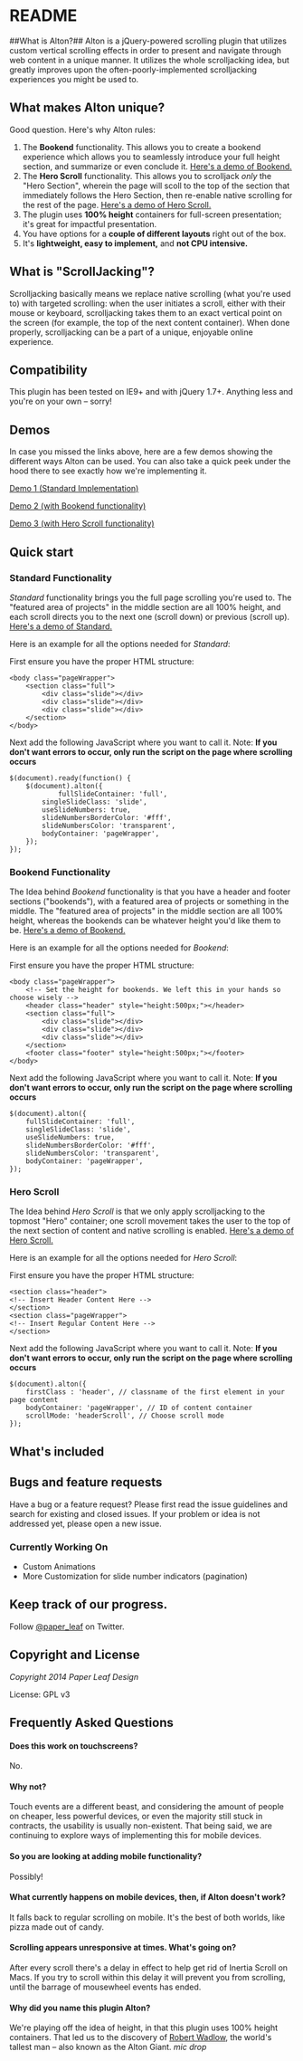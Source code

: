 # README #

##What is Alton?##
Alton is a jQuery-powered scrolling plugin that utilizes custom vertical scrolling effects in order to present and navigate through web content in a unique manner. It utilizes the whole scrolljacking idea, but greatly improves upon the often-poorly-implemented scrolljacking experiences you might be used to.

## What makes Alton unique? ##
Good question. Here's why Alton rules:

1. The **Bookend** functionality. This allows you to create a bookend experience which allows you to seamlessly introduce your full height section, and summarize or even conclude it. [Here's a demo of Bookend.](#)
2. The **Hero Scroll** functionality. This allows you to scrolljack *only* the "Hero Section", wherein the page will scoll to the top of the section that immediately follows the Hero Section, then re-enable native scrolling for the rest of the page. [Here's a demo of Hero Scroll.](#)
3. The plugin uses **100% height** containers for full-screen presentation; it's great for impactful presentation.
4. You have options for a **couple of different layouts** right out of the box.
5. It's **lightweight, easy to implement,** and **not CPU intensive.**

## What is "ScrollJacking"? ##
Scrolljacking basically means we replace native scrolling (what you're used to) with targeted scrolling: when the user initiates a scroll, either with their mouse or keyboard, scrolljacking takes them to an exact vertical point on the screen (for example, the top of the next content container). When done properly, scrolljacking can be a part of a unique, enjoyable online experience.

## Compatibility ##
This plugin has been tested on IE9+ and with jQuery 1.7+. Anything less and you're on your own – sorry!

## Demos ##
In case you missed the links above, here are a few demos showing the different ways Alton can be used. You can also take a quick peek under the hood there to see exactly how we're implementing it.

[Demo 1 (Standard Implementation)](#)

[Demo 2 (with Bookend functionality)](#)

[Demo 3 (with Hero Scroll functionality)](#)

## Quick start ##
### Standard Functionality ###
*Standard* functionality brings you the full page scrolling you're used to. The "featured area of projects" in the middle section are all 100% height, and each scroll directs you to the next one (scroll down) or previous (scroll up). [Here's a demo of Standard.](#)

Here is an example for all the options needed for *Standard*:

First ensure you have the proper HTML structure:
```
<body class="pageWrapper">
	<section class="full">
		<div class="slide"></div>
		<div class="slide"></div>
		<div class="slide"></div>
	</section>
</body>
```

Next add the following JavaScript where you want to call it. Note: **If you don't want errors to occur, only run the script on the page where scrolling occurs**

```
$(document).ready(function() {
	$(document).alton({
	      	fullSlideContainer: 'full',
		singleSlideClass: 'slide',
		useSlideNumbers: true,
		slideNumbersBorderColor: '#fff',
		slideNumbersColor: 'transparent',
		bodyContainer: 'pageWrapper',
	});
});
```

### Bookend Functionality ###
The Idea behind *Bookend* functionality is that you have a header and footer sections ("bookends"), with a featured area of projects or something in the middle. The "featured area of projects" in the middle section are all 100% height, whereas the bookends can be whatever height you'd like them to be. [Here's a demo of Bookend.](#)

Here is an example for all the options needed for *Bookend*:

First ensure you have the proper HTML structure:

```
<body class="pageWrapper">
	<!-- Set the height for bookends. We left this in your hands so choose wisely -->
	<header class="header" style="height:500px;"></header>
	<section class="full">
		<div class="slide"></div>
		<div class="slide"></div>
		<div class="slide"></div>
	</section>
	<footer class="footer" style="height:500px;"></footer>
</body>
```

Next add the following JavaScript where you want to call it. Note: **If you don't want errors to occur, only run the script on the page where scrolling occurs**

```
$(document).alton({
	fullSlideContainer: 'full',
	singleSlideClass: 'slide',
	useSlideNumbers: true,
	slideNumbersBorderColor: '#fff',
	slideNumbersColor: 'transparent',
	bodyContainer: 'pageWrapper',
});
```

### Hero Scroll ###
The Idea behind *Hero Scroll* is that we only apply scrolljacking to the topmost "Hero" container; one scroll movement takes the user to the top of the next section of content and native scrolling is enabled. [Here's a demo of Hero Scroll.](#)

Here is an example for all the options needed for *Hero Scroll*:

First ensure you have the proper HTML structure:

```
<section class="header">
<!-- Insert Header Content Here -->
</section>
<section class="pageWrapper">
<!-- Insert Regular Content Here -->
</section>
```

Next add the following JavaScript where you want to call it. Note: **If you don't want errors to occur, only run the script on the page where scrolling occurs**

```
$(document).alton({
    firstClass : 'header', // classname of the first element in your page content
    bodyContainer: 'pageWrapper', // ID of content container
    scrollMode: 'headerScroll', // Choose scroll mode
});
```

## What's included ##

## Bugs and feature requests ##

Have a bug or a feature request? Please first read the issue guidelines and search for existing and closed issues. If your problem or idea is not addressed yet, please open a new issue.

### Currently Working On ###
* Custom Animations
* More Customization for slide number indicators (pagination)

## Keep track of our progress. ##

Follow [@paper_leaf](https://twitter.com/paper_leaf) on Twitter.

## Copyright and License ##
*Copyright 2014 Paper Leaf Design*

License: GPL v3

## Frequently Asked Questions ##
#### Does this work on touchscreens? ####
No.
#### Why not? ####
Touch events are a different beast, and considering the amount of people on cheaper, less powerful devices, or even the majority still stuck in contracts, the usability is usually non-existent. That being said, we are continuing to explore ways of implementing this for mobile devices.
#### So you are looking at adding mobile functionality? ####
Possibly!
#### What currently happens on mobile devices, then, if Alton doesn't work? ####
It falls back to regular scrolling on mobile. It's the best of both worlds, like pizza made out of candy.
#### Scrolling appears unresponsive at times. What's going on? ####
After every scroll there's a delay in effect to help get rid of Inertia Scroll on Macs. If you try to scroll within this delay it will prevent you from scrolling, until the barrage of mousewheel events has ended.
#### Why did you name this plugin Alton? ####
We're playing off the idea of height, in that this plugin uses 100% height containers. That led us to the discovery of [Robert Wadlow](http://en.wikipedia.org/wiki/Robert_Wadlow), the world's tallest man – also known as the Alton Giant. *mic drop*
